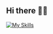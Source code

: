 ## Hi there 👋🏻

[![My Skills](https://skillicons.dev/icons?i=js,html,css,cloudflare,github,linux,postman)](https://github.com/tandpfun/skill-icons)
